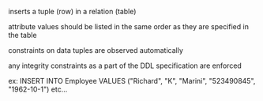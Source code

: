 inserts a tuple (row) in a relation (table)

attribute values should be listed in the same order as they are specified in the table

constraints on data tuples are observed automatically

any integrity constraints as a part of the DDL specification are enforced

ex: INSERT INTO Employee VALUES ("Richard", "K", "Marini", "523490845", "1962-10-1") etc...

